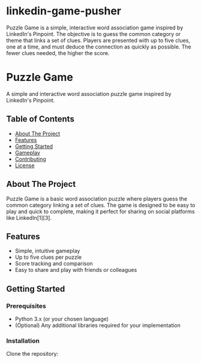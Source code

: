 # linkedin-game-pusher
Puzzle Game is a simple, interactive word association game inspired by LinkedIn's Pinpoint. The objective is to guess the common category or theme that links a set of clues. Players are presented with up to five clues, one at a time, and must deduce the connection as quickly as possible. The fewer clues needed, the higher the score.

# Puzzle Game

A simple and interactive word association puzzle game inspired by LinkedIn's Pinpoint.

## Table of Contents

- [About The Project](#about-the-project)
- [Features](#features)
- [Getting Started](#getting-started)
- [Gameplay](#gameplay)
- [Contributing](#contributing)
- [License](#license)

## About The Project

Puzzle Game is a basic word association puzzle where players guess the common category linking a set of clues. The game is designed to be easy to play and quick to complete, making it perfect for sharing on social platforms like LinkedIn[1][3].

## Features

- Simple, intuitive gameplay
- Up to five clues per puzzle
- Score tracking and comparison
- Easy to share and play with friends or colleagues

## Getting Started

### Prerequisites

- Python 3.x (or your chosen language)
- (Optional) Any additional libraries required for your implementation

### Installation

Clone the repository:
